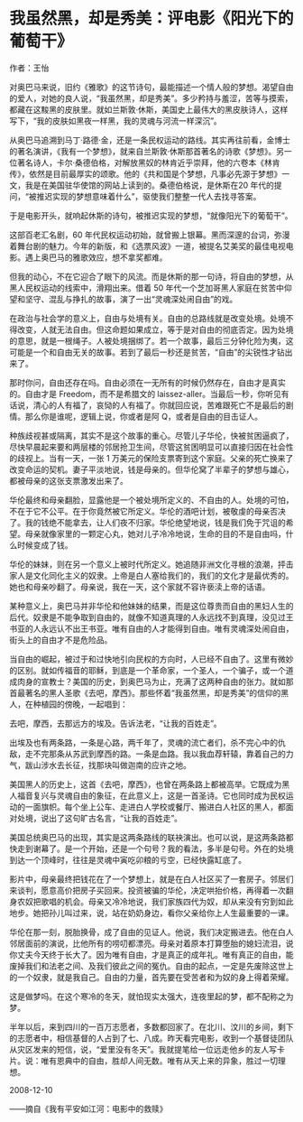 # 我虽然黑，却是秀美：评电影《阳光下的葡萄干》

作者：王怡

对奥巴马来说，旧约《雅歌》的这节诗句，最能描述一个情人般的梦想。渴望自由的爱人，对她的良人说，“我虽然黑，却是秀美”。多少矜持与羞涩，苦等与摸索，都藏在这黢黑的皮肤里。就如兰斯敦·休斯，美国史上最伟大的黑皮肤诗人，这样写下，“我的皮肤如黑夜一样黑，我的灵魂与河流一样深沉”。

从奥巴马追溯到马丁·路德·金，还是一条民权运动的路线。其实再往前看，金博士的著名演讲，《我有一个梦想》，就来自兰斯敦·休斯那首著名的诗歌《梦想》。另一位著名诗人，卡尔·桑德伯格，对解放黑奴的林肯近乎崇拜，他的六卷本《林肯传》，依然是目前最厚实的颂歌。他的《共和国是个梦想，凡事必先源于梦想》一文，我是在美国驻华使馆的网站上读到的。桑德伯格说，是休斯在20 年代的提问，“被推迟实现的梦想意味着什么”，驱使我们整整一代人去找寻答案。

于是电影开头，就响起休斯的诗句，被推迟实现的梦想，“就像阳光下的葡萄干”。

这部百老汇名剧，60 年代民权运动初始，就曾搬上银幕。黑而深邃的台词，弥漫着舞台剧的魅力。今年的新版，和《选票风波》一道，被提名艾美奖的最佳电视电影。遇上奥巴马的雅歌效应，想不拿奖都难。

但我的动心，不在它迎合了眼下的风流。而是休斯的那一句诗，将自由的梦想，从黑人民权运动的线索中，滑翔出来。借着 50 年代一个芝加哥黑人家庭在贫苦中仰望和坚守、混乱与挣扎的故事，演了一出“灵魂深处闹自由”的戏。

在政治与社会学的意义上，自由与处境有关。自由的总路线就是改变处境。处境不得改变，人就无法自由。但这命题如果成立，等于是对自由的彻底否定。因为处境的意思，就是一根绳子。人被处境捆绑了。若一个故事，最后三分钟化险为夷，这可能是一个和自由无关的故事。若到了最后一秒还是贫苦，“自由”的尖锐性才钻出来了。

那时你问，自由还存在吗。自由必须在一无所有的时候仍然存在，自由才是真实的。自由才是 Freedom，而不是希腊文的 laissez-aller。当最后一秒，你听见有话说，清心的人有福了，哀恸的人有福了。你就回应说，苦难跟死亡不是最后的剧情。那么你是谁呢，逻辑上说，你或者是阿 Q，或者是自由的目击证人。

种族歧视甚或隔离，其实不是这个故事的重心。尽管儿子华伦，快被贫困逼疯了，尽快早晨起来要和两层楼的邻居抢卫生间，尽管这贫困明显可以直接归因在社会性的歧视上。当有一天，一张 1 万美元的保险支票寄到这个家庭。父亲的死亡换来了改变命运的契机。妻子平淡地说，钱是母亲的。但华伦窝了半辈子的梦想与雄心，都被母亲的这张支票激发出来了。

华伦最终和母亲翻脸，显露他是一个被处境所定义的、不自由的人。处境的可怕，不在于它不公平。在于你竟然被它所定义。华伦的酒吧计划，被敬虔的母亲否决了。我的钱绝不能拿去，让人们夜不归家。华伦绝望地说，钱是我们免于咒诅的希望。母亲就像家里的一颗定心丸，她对儿子冷冷地说，生命的目的不是自由吗，什么时候变成了钱。

华伦的妹妹，则在另一个意义上被时代所定义。她追随非洲文化寻根的浪潮，抨击家人是文化同化主义的奴隶。上帝是白人塞给我们的，我们的文化才是最优秀的。她也和母亲吵翻了。母亲说，我在一天，这个家就不容许亵渎上帝的话语。

某种意义上，奥巴马并非华伦和他妹妹的结果，而是这位尊贵而自由的黑妇人生的后代。奴隶是不能争取到自由的，就像不知道真理的人永远找不到真理，没见过王书亚的人永远认不出王书亚。唯有自由的人才能得到自由。唯有灵魂深处闹自由，街头上的自由才不是危险品。

当自由的崛起，被过于和过快地引向民权的方向时，人已经不自由了。这里有微妙的区别。就如传福音的耶稣，到底是一个革命家，一个圣人，一个骗子，或一个道成肉身的宣教士？美国的历史，到奥巴马为止，充满了这两种自由的张力。就如那首最著名的黑人圣歌《去吧，摩西》。那些怀着“我虽然黑，却是秀美”的信仰的黑人，在种植园的傍晚，一起唱到：

去吧，摩西，去那远方的埃及。告诉法老，“让我的百姓走”。

出埃及也有两条路，一条是心路，两千年了，灵魂的流亡者们，杀不完心中的仇敌，走不完那条从苏武到摩西的路。一条是血路。我以我血荐轩辕，靠着自己的力气，跋山涉水去长征，找那块叫做迦南的应许之地。

美国黑人的历史上，这首《去吧，摩西》，也曾在两条路上都被高举。它既成为黑人福音复兴与灵魂自由的象征，在此意义上，这是一首圣诗。它也同时成为民权运动的一面旗帜。每个坐上公车、走进白人学校或餐厅、搬进白人社区的黑人，都面对处境，说出了这句旷古名言，“让我的百姓走”。

美国总统奥巴马的出现，其实是这两条路线的联袂演出。也可以说，是这两条路都快走到谢幕了。是一个开始，还是一个句号？我的看法，多半是句号。外在的处境到达一个顶峰时，往往是灵魂中寅吃卯粮的亏空，已经快露缸底了。

影片中，母亲最终把钱花在了一个梦想上，就是在白人社区买了一套房子。邻居们来谈判，愿意高价把房子买回来。投资被骗的华伦，决定哄抬价格，再得着一次翻身农奴把歌唱的机会。母亲又冷冷地说，我们家族四代为奴，却从来没有穷到如此地步。她把孙儿叫过来，说，站在奶奶身边，看你父亲给你上人生最重要的一课。

华伦在那一刻，脱胎换骨，成了自由的见证人。他说，我们决定搬进去。他在白人邻居面前的演说，比他所有的唠叨都漂亮。母亲对着原本打算堕胎的媳妇流泪，说你丈夫今天终于长大了。因为唯有自由，才是真正的成年礼。唯有真正的自由，能废掉我们和法老之间、及我们彼此之间的冤仇。自由的起点，一定是先废除这世上的一个奴隶，就是我自己。自由的力量，首先要在受苦者和为奴的身上得着荣耀。

这是做梦吗。在这个寒冷的冬天，就怕现实太强大，连夜里起的梦，都不配称之为梦。

半年以后，来到四川的一百万志愿者，多数都回家了。在北川、汶川的乡间，剩下的志愿者中，相信基督的人占到了七、八成。昨天看完电影，收到一个基督徒团队从灾区发来的短信，说，“爱里没有冬天”。我就提笔给一位远走他乡的友人写卡片。说：唯有恩典中的自由，胜却人间无数。唯有从天上来的异象，胜过一切理想。

2008-12-10

——摘自《我有平安如江河：电影中的救赎》

